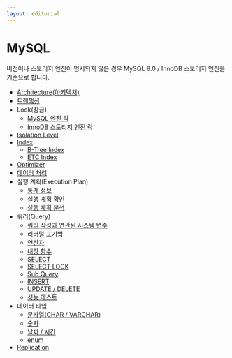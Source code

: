 ```yaml
---
layout: editorial
---
```


# MySQL

버전이나 스토리지 엔진이 명시되지 않은 경우 MySQL 8.0 / InnoDB 스토리지 엔진을 기준으로 합니다.

* [Architecture(아키텍처)](architecture.md)
* [트랜잭션](transaction.md)
* Lock(잠금)
  * [MySQL 엔진 락](mysql_lock.md)
  * [InnoDB 스토리지 엔진 락](innodb_lock.md)
* [Isolation Level](isolation_level.md)
* [Index](index.md)
  * [B-Tree Index](btree_index.md)
  * [ETC Index](etc_index.md)
* [Optimizer](optimizer.md)
* [데이터 처리](data_processing.md)
* 실행 계획(Execution Plan)
  * [통계 정보](statistics.md)
  * [실행 계획 확인](check_execution_plan.md)
  * [실행 계획 분석](analyze_execution_plan.md)
* 쿼리(Query)
  * [쿼리 작성과 연관된 시스템 변수](query_system_variable.md)
  * [리터럴 표기법](literal_notation.md)
  * [연산자](operator.md)
  * [내장 함수](built_in_function.md)
  * [SELECT](select.md)
  * [SELECT LOCK](select_lock.md)
  * [Sub Query](sub_query.md)
  * [INSERT](insert.md)
  * [UPDATE / DELETE](update_delete.md)
  * [성능 테스트](performance_test.md)
* 데이터 타입
  * [문자열(CHAR / VARCHAR)](char_varchar.md)
  * [숫자](number.md)
  * [날짜 / 시간](date_time.md)
  * [enum](enum.md)
* [Replication](replication.md)
